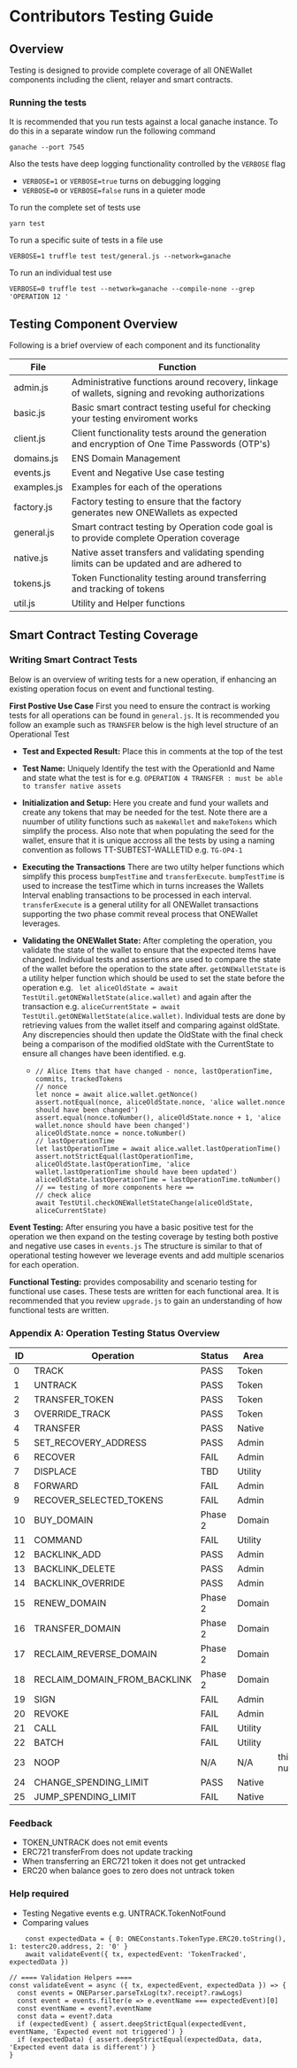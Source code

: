 # Contributors Testing Guide

## Overview
Testing is designed to provide complete coverage of all ONEWallet components including the client, relayer and smart contracts.

### Running the tests
It is recommended that you run tests against a local ganache instance. To do this in a separate window run the following command
```
ganache --port 7545
```

Also the tests have deep logging functionality controlled by the `VERBOSE` flag
* `VERBOSE=1` or `VERBOSE=true` turns on debugging logging
* `VERBOSE=0` or `VERBOSE=false` runs in a quieter mode


To run the complete set of tests use
```
yarn test
```

To run a specific suite of tests in a file use
```
VERBOSE=1 truffle test test/general.js --network=ganache
```

To run an individual test use
```
VERBOSE=0 truffle test --network=ganache --compile-none --grep 'OPERATION 12 '
```

## Testing Component Overview

Following is a brief overview of each component and its functionality

| File          | Function |
| --------------| -------- | 
| admin.js      | Administrative functions around recovery, linkage of wallets, signing and revoking authorizations |
| basic.js      | Basic smart contract testing useful for checking your testing enviroment works|
| client.js     | Client functionality tests around the generation and encryption of One Time Passwords (OTP's)
| domains.js    | ENS Domain Management |
| events.js     | Event and Negative Use case testing |
| examples.js   | Examples for each of the operations |
| factory.js    | Factory testing to ensure that the factory generates new ONEWallets as expected |
| general.js    | Smart contract testing by Operation code goal is to provide complete Operation coverage |
| native.js     | Native asset transfers and validating spending limits can be updated and are adhered to |
| tokens.js     | Token Functionality testing around transferring and tracking of tokens |
| util.js       | Utility and Helper functions |

## Smart Contract Testing Coverage

### Writing Smart Contract Tests

Below is an overview of writing tests for a new operation, if enhancing an existing operation focus on event and functional testing.

**First Postive Use Case** 
First you need to ensure the contract is working tests for all operations can be found in `general.js`. It is recommended you follow an example such as `TRANSFER` below is the high level structure of an Operational Test

* **Test and Expected Result:** Place this in comments at the top of the test

* **Test Name:** Uniquely Identify the test with the OperationId and Name and state what the test is for e.g. `OPERATION 4 TRANSFER : must be able to transfer native assets`

* **Initialization and Setup:** Here you create and fund your wallets and create any tokens that may be needed for the test. Note there are a nuumber of utility functions such as `makeWallet` and `makeTokens` which simplify the process. Also note that when populating the seed for the wallet, ensure that it is unique accross all the tests by using a naming convention as follows
TT-SUBTEST-WALLETID e.g. `TG-OP4-1`

* **Executing the Transactions** There are two utilty helper functions which simplify this process `bumpTestTime` and  `transferExecute`. `bumpTestTime` is used to increase the testTime which in turns increases the Wallets Interval enabling transactions to be processed in each interval. `transferExecute` is a general utility for all ONEWallet transactions supporting the two phase commit reveal process that ONEWallet leverages.

* **Validating the ONEWallet State:** After completing the operation, you validate the state of the wallet to ensure that the expected items have changed. Individual tests and assertions are used to compare the state of the wallet before the operation to the state after. `getONEWalletState` is a utility helper function which should be used to set the state before the operation e.g. ` let aliceOldState = await TestUtil.getONEWalletState(alice.wallet)` and again after the transaction e.g. `aliceCurrentState = await TestUtil.getONEWalletState(alice.wallet)`. Individual tests are done by retrieving values from the wallet itself and comparing against oldState. Any discrepencies should then update the OldState with the final check being a comparison of the modified oldState with the CurrentState to ensure all changes have been identified. e.g.
  * ```
    // Alice Items that have changed - nonce, lastOperationTime, commits, trackedTokens
    // nonce
    let nonce = await alice.wallet.getNonce()
    assert.notEqual(nonce, aliceOldState.nonce, 'alice wallet.nonce should have been changed')
    assert.equal(nonce.toNumber(), aliceOldState.nonce + 1, 'alice wallet.nonce should have been changed')
    aliceOldState.nonce = nonce.toNumber()
    // lastOperationTime
    let lastOperationTime = await alice.wallet.lastOperationTime()
    assert.notStrictEqual(lastOperationTime, aliceOldState.lastOperationTime, 'alice wallet.lastOperationTime should have been updated')
    aliceOldState.lastOperationTime = lastOperationTime.toNumber()
    // == testing of more components here ==
    // check alice
    await TestUtil.checkONEWalletStateChange(aliceOldState, aliceCurrentState)
**Event Testing:** After ensuring you have a basic positive test for the operation we then expand on the testing coverage by testing both postive and negative use cases in `events.js` The structure is similar to that of operational testing however we leverage events and add multiple scenarios for each operation.

**Functional Testing:** provides composability and scenario testing for functional use cases. These tests are written for each functional area. It is recommended that you review `upgrade.js` to gain an understanding of how functional tests are written.
### Appendix A: Operation Testing Status Overview

| ID | Operation                    | Status  | Area     | Notes |
| -- | ---------------------------- | ------- | -------- | ----- | 
| 0  | TRACK                        | PASS    | Token    |
| 1  | UNTRACK                      | PASS    | Token    |
| 2  | TRANSFER_TOKEN               | PASS    | Token    |
| 3  | OVERRIDE_TRACK               | PASS    | Token    |
| 4  | TRANSFER                     | PASS    | Native   | 
| 5  | SET_RECOVERY_ADDRESS         | PASS    | Admin    |
| 6  | RECOVER	                    | FAIL    | Admin    |
| 7  | DISPLACE	                    | TBD     | Utility  |
| 8  | FORWARD                      | FAIL    | Admin    |
| 9  | RECOVER_SELECTED_TOKENS      | FAIL    | Admin    |
| 10 | BUY_DOMAIN                   | Phase 2 | Domain   |
| 11 | COMMAND                      | FAIL    | Utility  |
| 12 | BACKLINK_ADD                 | PASS    | Admin    |
| 13 | BACKLINK_DELETE              | PASS    | Admin    |
| 14 | BACKLINK_OVERRIDE            | PASS    | Admin    |
| 15 | RENEW_DOMAIN	                | Phase 2 | Domain   |
| 16 | TRANSFER_DOMAIN	            | Phase 2 | Domain   |
| 17 | RECLAIM_REVERSE_DOMAIN       | Phase 2 | Domain   |
| 18 | RECLAIM_DOMAIN_FROM_BACKLINK | Phase 2 | Domain   |
| 19 | SIGN	                        | FAIL    | Admin    |
| 20 | REVOKE                       | FAIL    | Admin    |
| 21 | CALL                         | FAIL    | Utility  |
| 22 | BATCH                        | FAIL    | Utility  |
| 23 | NOOP                         | N/A     | N/A      | this is for nulloperationparameter
| 24 | CHANGE_SPENDING_LIMIT        | PASS    | Native   |
| 25 | JUMP_SPENDING_LIMIT          | FAIL    | Native   | 

### Feedback
* TOKEN_UNTRACK does not emit events
* ERC721 transferFrom does not update tracking
* When transferring an ERC721 token it does not get untracked
* ERC20 when balance goes to zero does not untrack token

### Help required
* Testing Negative events e.g. UNTRACK.TokenNotFound
* Comparing values
```
    const expectedData = { 0: ONEConstants.TokenType.ERC20.toString(), 1: testerc20.address, 2: '0' }
    await validateEvent({ tx, expectedEvent: 'TokenTracked', expectedData })

// ==== Validation Helpers ====
const validateEvent = async ({ tx, expectedEvent, expectedData }) => {
  const events = ONEParser.parseTxLog(tx?.receipt?.rawLogs)
  const event = events.filter(e => e.eventName === expectedEvent)[0]
  const eventName = event?.eventName
  const data = event?.data
  if (expectedEvent) { assert.deepStrictEqual(expectedEvent, eventName, 'Expected event not triggered') }
  if (expectedData) { assert.deepStrictEqual(expectedData, data, 'Expected event data is different') }
}
```




